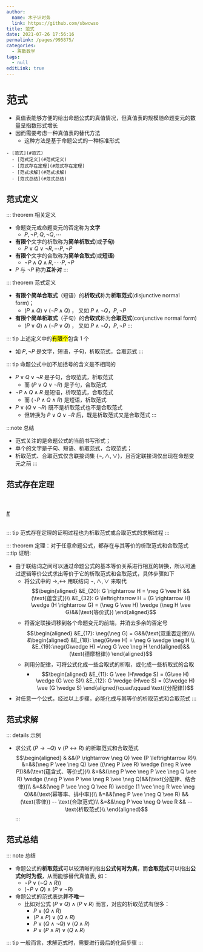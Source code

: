 ```yaml
---
author: 
  name: 木子识时务
  link: https://github.com/sbwcwso
title: 范式
date: 2021-07-26 17:56:16
permalink: /pages/995875/
categories: 
  - 离散数学
tags: 
  - null
editLink: true
---
```


# 范式

* 真值表能够方便的给出命题公式的真值情况，但真值表的规模随命题变元的数量呈指数形式增长
* 因而需要考虑一种真值表的替代方法
  * 这种方法是基于命题公式的一种标准形式

<!-- more -->

```markmap
- [范式](#范式)
  - [范式定义](#范式定义)
  - [范式存在定理](#范式存在定理)
  - [范式求解](#范式求解)
  - [范式总结](#范式总结)
```


## 范式定义

::: theorem 相关定义
* 命题变元或命题变元的否定称为**文字**
  * $P, ¬P, Q, ¬Q, \cdots$
* **有限个**文字的析取称为**简单析取式**(或**子句**)
  * $P ∨ Q ∨ ¬R, \cdots P, ¬P$
* **有限个**文字的合取称为**简单合取式**(或**短语**)
  * $¬P ∧ Q ∧ R, · · · P, ¬P$
* $P$ 与 $¬P$ 称为**互补对**
:::

::: theorem 范式定义
* **有限个简单合取式**（短语）的**析取式**称为**析取范式**(disjunctive normal form)；
  * $(P ∧ Q) ∨ (¬P ∧ Q)$ ， 又如 $P ∧ ¬Q，P, ¬P$
* **有限个简单析取式**（子句）的**合取式**称为**合取范式**(conjunctive normal form)
  * $(P \vee Q) \wedge (¬P \vee Q)$ ， 又如 $P ∧ ¬Q，P, ¬P$
:::

::: tip 上述定义中的<mark class='c4'>有限个</mark>包含 1 个
* 如 $P, ¬P$ 是文字，短语，子句，析取范式，合取范式
:::

::: tip 命题公式中加不加括号的含义是不相同的
* $P ∨ Q ∨ ¬R$ 是子句，合取范式，析取范式
  * 而 $(P ∨ Q ∨ ¬R)$ 是子句，合取范式
* $¬P ∧ Q ∧ R$ 是短语，析取范式，合取范式
  * 而 $(¬P ∧ Q ∧ R)$ 是短语，析取范式
* $P ∨ (Q ∨ ¬R)$ 既不是析取范式也不是合取范式
  * 但转换为 $P ∨ Q ∨ ¬R$ 后，既是析取范式又是合取范式
:::

:::note 总结
* 范式关注的是命题公式的当前书写形式；
* 单个的文字是子句、短语、析取范式，合取范式；
* 析取范式、合取范式仅含联接词集 $\{¬, ∧, ∨\}$，且否定联接词仅出现在命题变元之前
:::

## 范式存在定理

<br>
<h6 id='析取范式或合取范式的求解过程' class='anchor-user-defined'>
  <a href='#析取范式或合取范式的求解过程' class='header-anchor'>#</a>
</h6>

::: tip 范式存在定理的证明过程也为析取范式或合取范式的求解过程
:::


::: theorem 定理：对于任意命题公式，都存在与其等价的析取范式和合取范式
:::tip 证明:
* 由于联结词之间可以通过命题公式的基本等价关系进行相互的转换，所以可通过逻辑等价公式求出等价于它的析取范式和合取范式，具体步骤如下
  * 将公式中的 $→,↔$ 用联结词 $¬,∧,∨$ 来取代
    $$\begin{aligned}
    &E_{20}: G \rightarrow H = \neg G \vee H &&(\text{蕴含式})\\
    &E_{32}: G \leftrightarrow H = (G \rightarrow H) \wedge (H \rightarrow G) = (\neg G \vee H) \wedge (\neg H \vee G)&&(\text{等价式})
    \end{aligned}$$
  * 将否定联接词移到各个命题变元的前端，并消去多余的否定号
    $$\begin{aligned}
    &E_{17}: \neg(\neg G) = G&&(\text{双重否定律})\\
    &\begin{aligned}
    &E_{18}: \neg(G\vee H) = \neg G \wedge \neg H \\
    &E_{19}:\neg(G\wedge H) =\neg G \vee \neg H
    \end{aligned}&&(\text{德摩根律})
    \end{aligned}$$
  * 利用分配律，可将公式化成一些合取式的析取，或化成一些析取式的合取
    * $$\begin{aligned}
    &E_{11}: G \vee (H\wedge S) = (G\vee H) \wedge (G \vee S)\\
    &E_{12}: G \wedge (H\vee S) = (G\wedge H) \vee (G \wedge S)
    \end{aligned}\quad\qquad \text{(分配律)}$$
* 对任意一个公式，经过以上步骤，必能化成与其等价的析取范式和合取范式
:::



## 范式求解

::: details 示例
* 求公式 $(P → ¬Q) ∨ (P ↔ R)$ 的析取范式和合取范式
$$\begin{aligned}
& &&(P \rightarrow \neg Q) \vee (P \leftrightarrow R)\\
&=&&(\neg P \vee \neg Q) \vee ((\neg P \vee R) \wedge (\neg R \vee P))&&(\text{蕴含式、等价式})\\
&=&&(\neg P \vee \neg P \vee  \neg Q \vee R) \wedge (\neg P \vee P \vee \neg R \vee \neg Q)&&(\text{分配律、结合律})\\
&=&&(\neg P \vee  \neg Q \vee R) \wedge (1 \vee \neg R \vee \neg Q)&&(\text{幂等率、排中率})\\
&=&&(\neg P \vee  \neg Q \vee R) &&(\text{零律}) -- \text{合取范式}\\
&=&&\neg P \vee  \neg Q \vee R && -- \text{析取范式}\\
\end{aligned}$$
:::

## 范式总结

::: note 总结
* 命题公式的**析取范式**可以较清晰的指出**公式何时为真**，而**合取范式**可以指出**公式何时为假**，从而能够替代真值表, 如：
  * $¬P ∨ (¬Q ∧ R))$
  * $(¬P ∨ Q) ∧ (P ∨ ¬R)$
* 命题公式的范式表达**并不唯一**
  * 比如对公式 $(P ∨ Q) ∧ (P ∨ R)$ 而言，对应的析取范式有很多：
    * $P ∨ (Q ∧ R)$
    * $(P ∧ P) ∨ (Q ∧ R)$
    * $P ∨ (Q ∧ ¬Q) ∨ (Q ∧ R)$
    * $P ∨ (P ∧ R) ∨ (Q ∧ R)$

::: tip 一般而言，求解范式时，需要进行最后的化简步骤
:::
